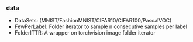 ### data
* DataSets: (MNIST/FashionMNIST/CIFAR10/CIFAR100/PascalVOC)
* FewPerLabel: Folder iterator to sample n consecutive samples per label
* FolderITTR: A wrapper on torchvision image folder iterator
